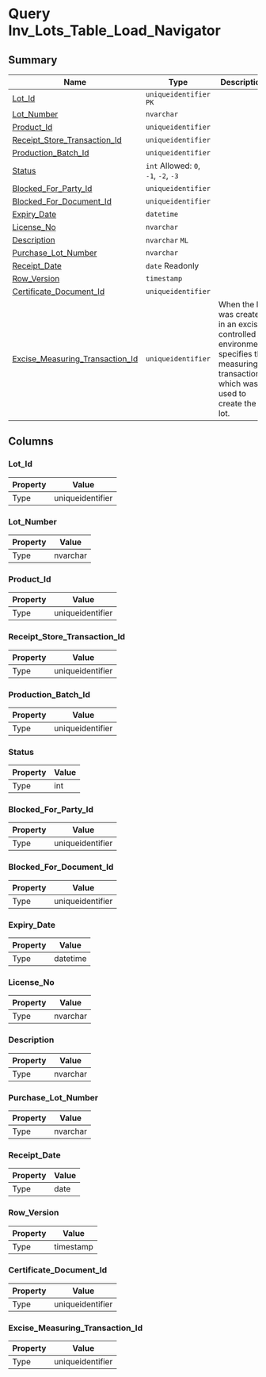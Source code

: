 # Query Inv_Lots_Table_Load_Navigator


## Summary

| Name | Type | Description |
| - | - | --- |
|[Lot_Id](#lot_id)|`uniqueidentifier` `PK`||
|[Lot_Number](#lot_number)|`nvarchar` ||
|[Product_Id](#product_id)|`uniqueidentifier` ||
|[Receipt_Store_Transaction_Id](#receipt_store_transaction_id)|`uniqueidentifier` ||
|[Production_Batch_Id](#production_batch_id)|`uniqueidentifier` ||
|[Status](#status)|`int` Allowed: `0`, `-1`, `-2`, `-3`||
|[Blocked_For_Party_Id](#blocked_for_party_id)|`uniqueidentifier` ||
|[Blocked_For_Document_Id](#blocked_for_document_id)|`uniqueidentifier` ||
|[Expiry_Date](#expiry_date)|`datetime` ||
|[License_No](#license_no)|`nvarchar` ||
|[Description](#description)|`nvarchar` `ML`||
|[Purchase_Lot_Number](#purchase_lot_number)|`nvarchar` ||
|[Receipt_Date](#receipt_date)|`date` Readonly||
|[Row_Version](#row_version)|`timestamp` ||
|[Certificate_Document_Id](#certificate_document_id)|`uniqueidentifier` ||
|[Excise_Measuring_Transaction_Id](#excise_measuring_transaction_id)|`uniqueidentifier` |When the lot was created in an excise controlled environment, specifies the measuring transaction which was used to create the lot.|

## Columns

### Lot_Id

| Property | Value |
| - | - |
|Type|uniqueidentifier|

### Lot_Number

| Property | Value |
| - | - |
|Type|nvarchar|

### Product_Id

| Property | Value |
| - | - |
|Type|uniqueidentifier|

### Receipt_Store_Transaction_Id

| Property | Value |
| - | - |
|Type|uniqueidentifier|

### Production_Batch_Id

| Property | Value |
| - | - |
|Type|uniqueidentifier|

### Status

| Property | Value |
| - | - |
|Type|int|

### Blocked_For_Party_Id

| Property | Value |
| - | - |
|Type|uniqueidentifier|

### Blocked_For_Document_Id

| Property | Value |
| - | - |
|Type|uniqueidentifier|

### Expiry_Date

| Property | Value |
| - | - |
|Type|datetime|

### License_No

| Property | Value |
| - | - |
|Type|nvarchar|

### Description

| Property | Value |
| - | - |
|Type|nvarchar|

### Purchase_Lot_Number

| Property | Value |
| - | - |
|Type|nvarchar|

### Receipt_Date

| Property | Value |
| - | - |
|Type|date|

### Row_Version

| Property | Value |
| - | - |
|Type|timestamp|

### Certificate_Document_Id

| Property | Value |
| - | - |
|Type|uniqueidentifier|

### Excise_Measuring_Transaction_Id

| Property | Value |
| - | - |
|Type|uniqueidentifier|


